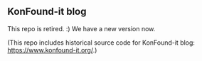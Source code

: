## KonFound-it blog
This repo is retired. :) We have a new version now. 

(This repo includes historical source code for KonFound-it blog: https://www.konfound-it.org/.)
